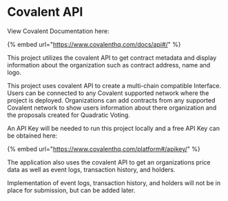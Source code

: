 # Covalent API

View Covalent Documentation here:

{% embed url="https://www.covalenthq.com/docs/api#/" %}

This project utilizes the covalent API to get contract metadata and display information about the organization such as contract address, name and logo.&#x20;

This project uses covalent API to create a multi-chain compatible Interface. Users can be connected to any Covalent supported network where the project is deployed. Organizations can add contracts from any supported Covalent network to show users information about there organization and the proposals created for Quadratic Voting.

An API Key will be needed to run this project locally and a free API Key can be obtained here:

{% embed url="https://www.covalenthq.com/platform#/apikey/" %}

The application also uses the covalent API to get an organizations price data as well as event logs, transaction history, and holders.&#x20;

Implementation of event logs, transaction history, and holders will not be in place for submission, but can be added later.
